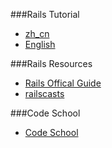 ###Rails Tutorial
* [zh_cn](http://railstutorial-china.org/)
* [English](http://ruby.railstutorial.org/ruby-on-rails-tutorial-book)

###Rails Resources
* [Rails Offical Guide](http://guides.rubyonrails.org/)
* [railscasts](http://railscasts.com/)

###Code School
* [Code School](https://www.codeschool.com/)

